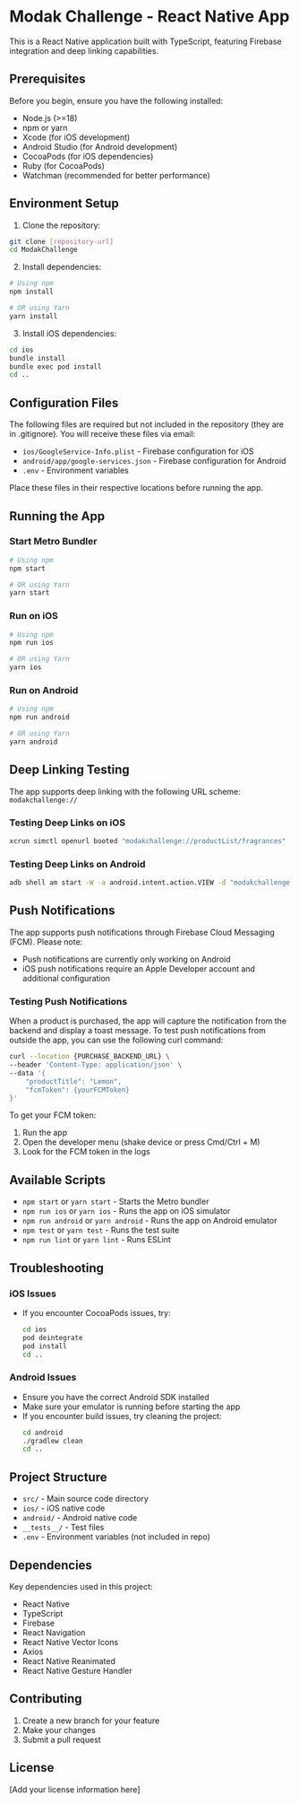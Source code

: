 # Modak Challenge - React Native App

This is a React Native application built with TypeScript, featuring Firebase integration and deep linking capabilities.

## Prerequisites

Before you begin, ensure you have the following installed:

- Node.js (>=18)
- npm or yarn
- Xcode (for iOS development)
- Android Studio (for Android development)
- CocoaPods (for iOS dependencies)
- Ruby (for CocoaPods)
- Watchman (recommended for better performance)

## Environment Setup

1. Clone the repository:

```sh
git clone [repository-url]
cd ModakChallenge
```

2. Install dependencies:

```sh
# Using npm
npm install

# OR using Yarn
yarn install
```

3. Install iOS dependencies:

```sh
cd ios
bundle install
bundle exec pod install
cd ..
```

## Configuration Files

The following files are required but not included in the repository (they are in .gitignore). You will receive these files via email:

- `ios/GoogleService-Info.plist` - Firebase configuration for iOS
- `android/app/google-services.json` - Firebase configuration for Android
- `.env` - Environment variables

Place these files in their respective locations before running the app.

## Running the App

### Start Metro Bundler

```sh
# Using npm
npm start

# OR using Yarn
yarn start
```

### Run on iOS

```sh
# Using npm
npm run ios

# OR using Yarn
yarn ios
```

### Run on Android

```sh
# Using npm
npm run android

# OR using Yarn
yarn android
```

## Deep Linking Testing

The app supports deep linking with the following URL scheme: `modakchallenge://`

### Testing Deep Links on iOS

```sh
xcrun simctl openurl booted "modakchallenge://productList/fragrances"
```

### Testing Deep Links on Android

```sh
adb shell am start -W -a android.intent.action.VIEW -d "modakchallenge://productList/fragrances" com.modakchallenge
```

## Push Notifications

The app supports push notifications through Firebase Cloud Messaging (FCM). Please note:

- Push notifications are currently only working on Android
- iOS push notifications require an Apple Developer account and additional configuration

### Testing Push Notifications

When a product is purchased, the app will capture the notification from the backend and display a toast message. To test push notifications from outside the app, you can use the following curl command:

```sh
curl --location {PURCHASE_BACKEND_URL} \
--header 'Content-Type: application/json' \
--data '{
    "productTitle": "Lemon",
    "fcmToken": {yourFCMToken}
}'
```

To get your FCM token:

1. Run the app
2. Open the developer menu (shake device or press Cmd/Ctrl + M)
3. Look for the FCM token in the logs

## Available Scripts

- `npm start` or `yarn start` - Starts the Metro bundler
- `npm run ios` or `yarn ios` - Runs the app on iOS simulator
- `npm run android` or `yarn android` - Runs the app on Android emulator
- `npm test` or `yarn test` - Runs the test suite
- `npm run lint` or `yarn lint` - Runs ESLint

## Troubleshooting

### iOS Issues

- If you encounter CocoaPods issues, try:
  ```sh
  cd ios
  pod deintegrate
  pod install
  cd ..
  ```

### Android Issues

- Ensure you have the correct Android SDK installed
- Make sure your emulator is running before starting the app
- If you encounter build issues, try cleaning the project:
  ```sh
  cd android
  ./gradlew clean
  cd ..
  ```

## Project Structure

- `src/` - Main source code directory
- `ios/` - iOS native code
- `android/` - Android native code
- `__tests__/` - Test files
- `.env` - Environment variables (not included in repo)

## Dependencies

Key dependencies used in this project:

- React Native
- TypeScript
- Firebase
- React Navigation
- React Native Vector Icons
- Axios
- React Native Reanimated
- React Native Gesture Handler

## Contributing

1. Create a new branch for your feature
2. Make your changes
3. Submit a pull request

## License

[Add your license information here]
